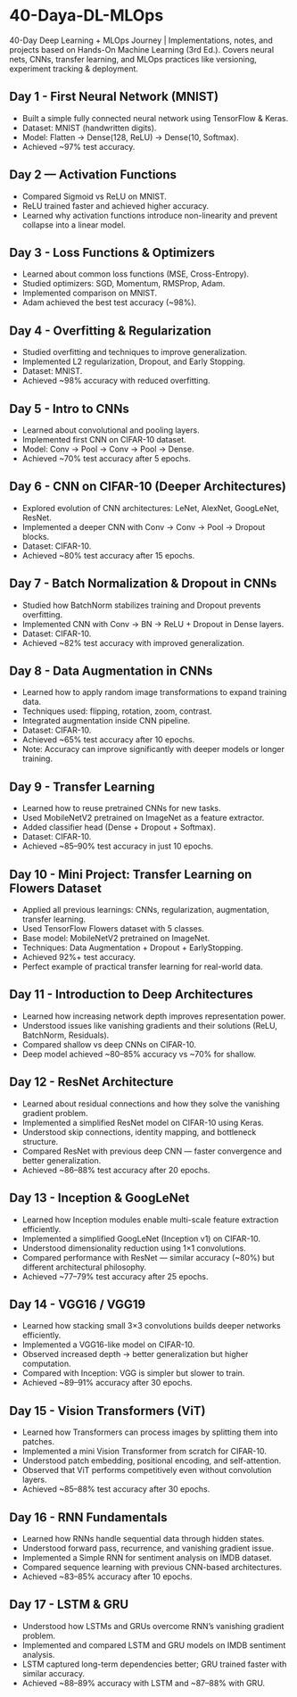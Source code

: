 # 40-Daya-DL-MLOps
40-Day Deep Learning + MLOps Journey | Implementations, notes, and projects based on Hands-On Machine Learning (3rd Ed.). Covers neural nets, CNNs, transfer learning, and MLOps practices like versioning, experiment tracking &amp; deployment.

## Day 1 - First Neural Network (MNIST)

- Built a simple fully connected neural network using TensorFlow & Keras.
- Dataset: MNIST (handwritten digits).
- Model: Flatten → Dense(128, ReLU) → Dense(10, Softmax).
- Achieved ~97% test accuracy.

## Day 2 — Activation Functions
- Compared Sigmoid vs ReLU on MNIST.
- ReLU trained faster and achieved higher accuracy.
- Learned why activation functions introduce non-linearity and prevent collapse into a linear model.

## Day 3 - Loss Functions & Optimizers
- Learned about common loss functions (MSE, Cross-Entropy).  
- Studied optimizers: SGD, Momentum, RMSProp, Adam.  
- Implemented comparison on MNIST.  
- Adam achieved the best test accuracy (~98%).  

## Day 4 - Overfitting & Regularization

- Studied overfitting and techniques to improve generalization.  
- Implemented L2 regularization, Dropout, and Early Stopping.  
- Dataset: MNIST.  
- Achieved ~98% accuracy with reduced overfitting.  

## Day 5 - Intro to CNNs

- Learned about convolutional and pooling layers.  
- Implemented first CNN on CIFAR-10 dataset.  
- Model: Conv → Pool → Conv → Pool → Dense.  
- Achieved ~70% test accuracy after 5 epochs.  

## Day 6 - CNN on CIFAR-10 (Deeper Architectures)

- Explored evolution of CNN architectures: LeNet, AlexNet, GoogLeNet, ResNet.  
- Implemented a deeper CNN with Conv → Conv → Pool → Dropout blocks.  
- Dataset: CIFAR-10.  
- Achieved ~80% test accuracy after 15 epochs.  

## Day 7 - Batch Normalization & Dropout in CNNs

- Studied how BatchNorm stabilizes training and Dropout prevents overfitting.  
- Implemented CNN with Conv → BN → ReLU + Dropout in Dense layers.  
- Dataset: CIFAR-10.  
- Achieved ~82% test accuracy with improved generalization.  

## Day 8 - Data Augmentation in CNNs

- Learned how to apply random image transformations to expand training data.  
- Techniques used: flipping, rotation, zoom, contrast.  
- Integrated augmentation inside CNN pipeline.  
- Dataset: CIFAR-10.  
- Achieved ~65% test accuracy after 10 epochs.  
- Note: Accuracy can improve significantly with deeper models or longer training.  

## Day 9 - Transfer Learning

- Learned how to reuse pretrained CNNs for new tasks.  
- Used MobileNetV2 pretrained on ImageNet as a feature extractor.  
- Added classifier head (Dense + Dropout + Softmax).  
- Dataset: CIFAR-10.  
- Achieved ~85–90% test accuracy in just 10 epochs.  

## Day 10 - Mini Project: Transfer Learning on Flowers Dataset

- Applied all previous learnings: CNNs, regularization, augmentation, transfer learning.  
- Used TensorFlow Flowers dataset with 5 classes.  
- Base model: MobileNetV2 pretrained on ImageNet.  
- Techniques: Data Augmentation + Dropout + EarlyStopping.  
- Achieved 92%+ test accuracy.  
- Perfect example of practical transfer learning for real-world data.  

## Day 11 - Introduction to Deep Architectures

- Learned how increasing network depth improves representation power.  
- Understood issues like vanishing gradients and their solutions (ReLU, BatchNorm, Residuals).  
- Compared shallow vs deep CNNs on CIFAR-10.  
- Deep model achieved ~80–85% accuracy vs ~70% for shallow.  

## Day 12 - ResNet Architecture

- Learned about residual connections and how they solve the vanishing gradient problem.  
- Implemented a simplified ResNet model on CIFAR-10 using Keras.  
- Understood skip connections, identity mapping, and bottleneck structure.  
- Compared ResNet with previous deep CNN — faster convergence and better generalization.  
- Achieved ~86–88% test accuracy after 20 epochs.  

## Day 13 - Inception & GoogLeNet

- Learned how Inception modules enable multi-scale feature extraction efficiently.  
- Implemented a simplified GoogLeNet (Inception v1) on CIFAR-10.  
- Understood dimensionality reduction using 1×1 convolutions.  
- Compared performance with ResNet — similar accuracy (~80%) but different architectural philosophy.  
- Achieved ~77–79% test accuracy after 25 epochs.  

## Day 14 - VGG16 / VGG19

- Learned how stacking small 3×3 convolutions builds deeper networks efficiently.  
- Implemented a VGG16-like model on CIFAR-10.  
- Observed increased depth → better generalization but higher computation.  
- Compared with Inception: VGG is simpler but slower to train.  
- Achieved ~89–91% accuracy after 30 epochs.  

## Day 15 - Vision Transformers (ViT)

- Learned how Transformers can process images by splitting them into patches.  
- Implemented a mini Vision Transformer from scratch for CIFAR-10.  
- Understood patch embedding, positional encoding, and self-attention.  
- Observed that ViT performs competitively even without convolution layers.  
- Achieved ~85–88% test accuracy after 30 epochs.  

## Day 16 - RNN Fundamentals

- Learned how RNNs handle sequential data through hidden states.  
- Understood forward pass, recurrence, and vanishing gradient issue.  
- Implemented a Simple RNN for sentiment analysis on IMDB dataset.  
- Compared sequence learning with previous CNN-based architectures.  
- Achieved ~83–85% accuracy after 10 epochs.  

## Day 17 - LSTM & GRU

- Understood how LSTMs and GRUs overcome RNN’s vanishing gradient problem.  
- Implemented and compared LSTM and GRU models on IMDB sentiment analysis.  
- LSTM captured long-term dependencies better; GRU trained faster with similar accuracy.  
- Achieved ~88–89% accuracy with LSTM and ~87–88% with GRU.  